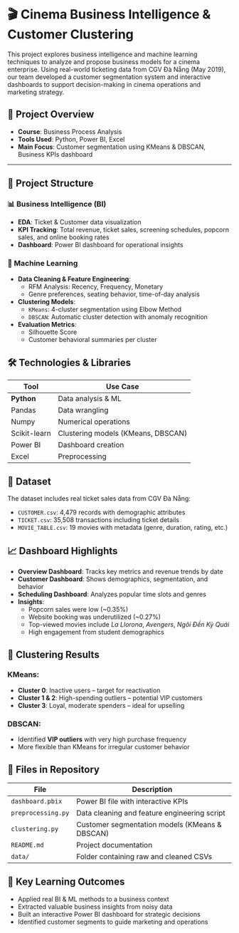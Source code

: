 # 🎬 Cinema Business Intelligence & Customer Clustering

This project explores business intelligence and machine learning techniques to analyze and propose business models for a cinema enterprise. Using real-world ticketing data from CGV Đà Nẵng (May 2019), our team developed a customer segmentation system and interactive dashboards to support decision-making in cinema operations and marketing strategy.

## 📌 Project Overview

- **Course**: Business Process Analysis  
- **Tools Used**: Python, Power BI, Excel  
- **Main Focus**: Customer segmentation using KMeans & DBSCAN, Business KPIs dashboard  

---

## 📁 Project Structure

### 📊 Business Intelligence (BI)
- **EDA**: Ticket & Customer data visualization
- **KPI Tracking**: Total revenue, ticket sales, screening schedules, popcorn sales, and online booking rates
- **Dashboard**: Power BI dashboard for operational insights

### 🧠 Machine Learning
- **Data Cleaning & Feature Engineering**:
  - RFM Analysis: Recency, Frequency, Monetary
  - Genre preferences, seating behavior, time-of-day analysis
- **Clustering Models**:
  - `KMeans`: 4-cluster segmentation using Elbow Method
  - `DBSCAN`: Automatic cluster detection with anomaly recognition
- **Evaluation Metrics**:
  - Silhouette Score
  - Customer behavioral summaries per cluster

## 🛠 Technologies & Libraries

| Tool        | Use Case                          |
|-------------|-----------------------------------|
| **Python**  | Data analysis & ML                |
| Pandas      | Data wrangling                    |
| Numpy       | Numerical operations              |
| Scikit-learn| Clustering models (KMeans, DBSCAN)|
| Power BI    | Dashboard creation                |
| Excel       | Preprocessing                     |

## 📌 Dataset

The dataset includes real ticket sales data from CGV Đà Nẵng:

- `CUSTOMER.csv`: 4,479 records with demographic attributes  
- `TICKET.csv`: 35,508 transactions including ticket details  
- `MOVIE_TABLE.csv`: 19 movies with metadata (genre, duration, rating, etc.)


## 📈 Dashboard Highlights

- **Overview Dashboard**: Tracks key metrics and revenue trends by date  
- **Customer Dashboard**: Shows demographics, segmentation, and behavior  
- **Scheduling Dashboard**: Analyzes popular time slots and genres  
- **Insights**:  
  - Popcorn sales were low (~0.35%)  
  - Website booking was underutilized (~0.27%)  
  - Top-viewed movies include _La Llorona_, _Avengers_, _Ngôi Đền Kỳ Quái_  
  - High engagement from student demographics  

## 🤖 Clustering Results

### KMeans:
- **Cluster 0**: Inactive users – target for reactivation  
- **Cluster 1 & 2**: High-spending outliers – potential VIP customers  
- **Cluster 3**: Loyal, moderate spenders – ideal for upselling

### DBSCAN:
- Identified **VIP outliers** with very high purchase frequency  
- More flexible than KMeans for irregular customer behavior  

## 📂 Files in Repository

| File | Description |
|------|-------------|
| `dashboard.pbix` | Power BI file with interactive KPIs |
| `preprocessing.py` | Data cleaning and feature engineering script |
| `clustering.py` | Customer segmentation models (KMeans & DBSCAN) |
| `README.md` | Project documentation |
| `data/` | Folder containing raw and cleaned CSVs |

## 🧠 Key Learning Outcomes

- Applied real BI & ML methods to a business context  
- Extracted valuable business insights from noisy data  
- Built an interactive Power BI dashboard for strategic decisions  
- Identified customer segments to guide marketing and operations  
